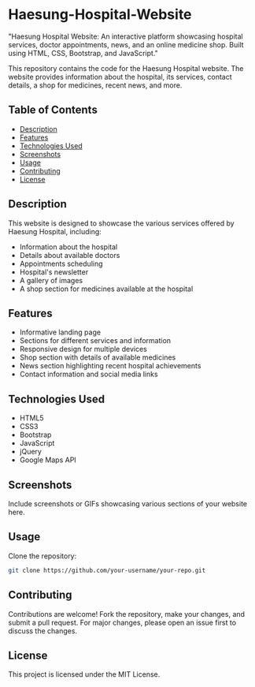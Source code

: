 # Haesung-Hospital-Website
"Haesung Hospital Website: An interactive platform showcasing hospital services, doctor appointments, news, and an online medicine shop. Built using HTML, CSS, Bootstrap, and JavaScript."

This repository contains the code for the Haesung Hospital website. The website provides information about the hospital, its services, contact details, a shop for medicines, recent news, and more.

## Table of Contents

- [Description](#description)
- [Features](#features)
- [Technologies Used](#technologies-used)
- [Screenshots](#screenshots)
- [Usage](#usage)
- [Contributing](#contributing)
- [License](#license)

## Description

This website is designed to showcase the various services offered by Haesung Hospital, including:
- Information about the hospital
- Details about available doctors
- Appointments scheduling
- Hospital's newsletter
- A gallery of images
- A shop section for medicines available at the hospital

## Features

- Informative landing page
- Sections for different services and information
- Responsive design for multiple devices
- Shop section with details of available medicines
- News section highlighting recent hospital achievements
- Contact information and social media links

## Technologies Used

- HTML5
- CSS3
- Bootstrap
- JavaScript
- jQuery
- Google Maps API

## Screenshots

Include screenshots or GIFs showcasing various sections of your website here.

## Usage

Clone the repository:

```bash
git clone https://github.com/your-username/your-repo.git
```

## Contributing

Contributions are welcome! Fork the repository, make your changes, and submit a pull request. For major changes, please open an issue first to discuss the changes.

## License

This project is licensed under the MIT License.

